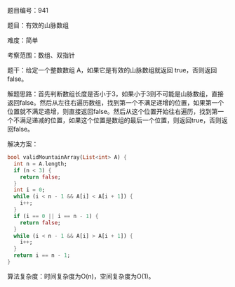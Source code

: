 题目编号：941

题目：有效的山脉数组

难度：简单

考察范围：数组、双指针

题干：给定一个整数数组 A，如果它是有效的山脉数组就返回 true，否则返回 false。

解题思路：首先判断数组长度是否小于3，如果小于3则不可能是山脉数组，直接返回false。然后从左往右遍历数组，找到第一个不满足递增的位置，如果第一个位置就不满足递增，则直接返回false。然后从这个位置开始往右遍历，找到第一个不满足递减的位置，如果这个位置是数组的最后一个位置，则返回true，否则返回false。

解决方案：

```dart
bool validMountainArray(List<int> A) {
  int n = A.length;
  if (n < 3) {
    return false;
  }
  int i = 0;
  while (i < n - 1 && A[i] < A[i + 1]) {
    i++;
  }
  if (i == 0 || i == n - 1) {
    return false;
  }
  while (i < n - 1 && A[i] > A[i + 1]) {
    i++;
  }
  return i == n - 1;
}
```

算法复杂度：时间复杂度为O(n)，空间复杂度为O(1)。